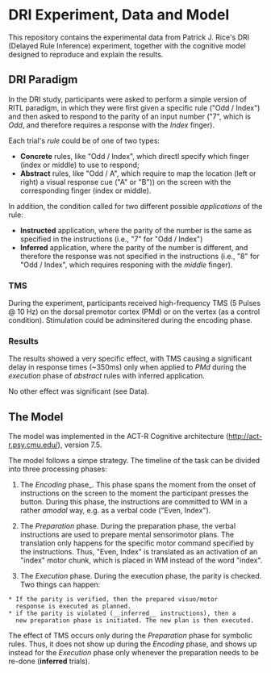 # DRI Experiment, Data and Model

This repository contains the experimental data from Patrick
J. Rice's DRI (Delayed Rule Inference) experiment, together with the 
cognitive model designed to reproduce and explain the results.


## DRI Paradigm

In the DRI study, participants were asked to perform a simple version
of RITL paradigm, in which they were first given a specific rule ("Odd
/ Index") and then asked to respond to the parity of an input number
("7", which is _Odd_, and therefore requires a response with the
_Index_ finger).

Each trial's _rule_ could be of one of two types:
  * __Concrete__ rules, like "Odd / Index", which directl specify
  which finger (index or middle) to use to respond;
  * __Abstract__ rules, like "Odd / A", which require to map the
  location (left or right) a visual response cue ("A" or "B")) on the
  screen with the corresponding finger (index or middle).

In addition, the condition called for two different possible
_applications_ of the rule:
  * __Instructed__ application, where the parity of the number is the
  same as specified in the instructions (i.e., "7" for "Odd / Index")
  * __Inferred__ application, where the parity of the number is
  different, and therefore the response was not specified in the
  instructions (i.e., "8" for "Odd / Index", which requires responing
  with the _middle_ finger). 

### TMS

During the experiment, participants received high-frequency TMS (5
Pulses @ 10 Hz) on the dorsal premotor cortex (PMd) or on the vertex
(as a control condition). Stimulation could be adminsitered during the
encoding phase.

### Results

The results showed a very specific effect, with TMS causing a
significant delay in response times (~350ms) only when applied to _PMd_
during the _execution_ phase of _abstract_ rules with inferred
application.

No other effect was significant (see Data).

## The Model

The model was implemented in the ACT-R Cognitive architecture
(http://act-r.psy.cmu.edu/), version 7.5.

The model follows a simpe strategy. The timeline of the task can be
divided into three processing phases:

  1. The _Encoding_ phase_. This phase spans the moment from the onset
  of instructions on the screen to the moment the participant presses
  the button. During this phase, the instructions are committed to WM
  in a rather _amodal_ way, e.g. as a verbal code ("Even, Index").

  2. The _Preparation_ phase. During the preparation phase, the
  verbal instructions are used to prepare mental sensorimotor
  plans. The translation only happens for the specific motor command
  specified by the instructions. Thus, "Even, Index" is translated as
  an activation of an "index" motor chunk, which is placed in WM
  instead of the word "index".

  3. The _Execution_ phase. During the execution phase, the parity is
  checked. Two things can happen:

    * If the parity is verified, then the prepared visuo/motor
      response is executed as planned.
    * if the parity is violated (__inferred__ instructions), then a
      new preparation phase is initiated. The new plan is then executed.


The effect of TMS occurs only during the _Preparation_ phase for
symbolic rules. Thus, it does not show up during the _Encoding_ phase,
and shows up instead for the _Execution_ phase only whenever the
preparation needs to be re-done (__inferred__ trials).
